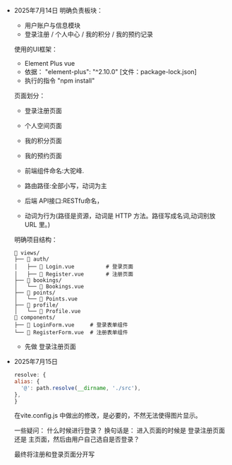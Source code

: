 ﻿- 2025年7月14日 
	明确负责板块：
	- 用户账户与信息模块
	- 登录注册 / 个⼈中⼼ / 我的积分 / 我的预约记录
	
	使用的UI框架：
	- Element Plus vue
	- 依据： "element-plus": "^2.10.0" [文件：package-lock.json]
	- 执行的指令 "npm install"

	页面划分：
	- 登录注册页面
	- 个人空间页面
	- 我的积分页面
	- 我的预约页面

	- 前端组件命名:大驼峰.
    - 路由路径:全部小写，动词为主
    - 后端 API接口:RESTfu命名， 
	- 动词为行为(路径是资源，动词是 HTTP 方法。路径写成名词,动词别放 URL 里。)


	明确项目结构：
	```
	📁 views/
	├── 📁 auth/
	│   ├── 📄 Login.vue          # 登录页面
	│   ├── 📄 Register.vue       # 注册页面
	├── 📁 bookings/
	│   └── 📄 Bookings.vue
	├── 📁 points/
	│   └── 📄 Points.vue
	├── 📁 profile/
    │   └── 📄 Profile.vue
	📁 components/
	├── 📄 LoginForm.vue     # 登录表单组件
	└── 📄 RegisterForm.vue  # 注册表单组件

	```
	- 先做 登录注册页面	

- 2025年7月15日
  ```js
  resolve: {
  alias: {
    '@': path.resolve(__dirname, './src'),
  },
  }
  ```
  在vite.config.js 中做出的修改，是必要的，不然无法使得图片显示。

  一些疑问：
  什么时候进行登录？
  换句话是： 进入页面的时候是 登录注册页面还是 主页面，然后由用户自己选自是否登录？

  最终将注册和登录页面分开写
